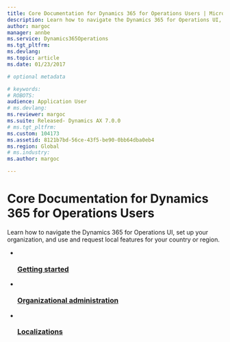 ```yaml
---
title: Core Documentation for Dynamics 365 for Operations Users | Microsoft Docs
description: Learn how to navigate the Dynamics 365 for Operations UI, set up your organization, and use and request local features for your country or region.
author: margoc
manager: annbe
ms.service: Dynamics365Operations
ms.tgt_pltfrm: 
ms.devlang: 
ms.topic: article
ms.date: 01/23/2017

# optional metadata

# keywords: 
# ROBOTS: 
audience: Application User
# ms.devlang: 
ms.reviewer: margoc
ms.suite: Released- Dynamics AX 7.0.0
# ms.tgt_pltfrm: 
ms.custom: 104173
ms.assetid: 8121b7bd-56ce-43f5-be90-0bb64dba0eb4
ms.region: Global
# ms.industry: 
ms.author: margoc

---
```

# Core Documentation for Dynamics 365 for Operations Users

Learn how to navigate the Dynamics 365 for Operations UI, set up your organization, and use and request local features for your country or region.

<ul class="panelContent cardsFTitle">
    <li>
        <a href="get-started/get-started-landing">
        <div class="cardSize">
            <div class="cardPadding">
                <div class="card">
                    <div class="cardImageOuter">
                        <div class="cardImage">
                            <img src="media/i-comments.svg" alt="" />
                        </div>
                    </div>
                    <div class="cardText">
                        <h3>Getting started</h3>
                    </div>
                </div>
            </div>
        </div>
        </a>
    </li>
    <li>
        <a href="/dynamics365/operations/core/organization-administration/organization-administration-home-page">
        <div class="cardSize">
            <div class="cardPadding">
                <div class="card">
                    <div class="cardImageOuter">
                        <div class="cardImage">
                            <img src="media/i-copycode.svg" alt="" />
                        </div>
                    </div>
                    <div class="cardText">
                        <h3>Organizational administration</h3>
                    </div>
                </div>
            </div>
        </div>
        </a>
    </li>    
    <li>
        <a href="localizations/country_region">
        <div class="cardSize">
            <div class="cardPadding">
                <div class="card">
                    <div class="cardImageOuter">
                        <div class="cardImage">
                            <img src="media/i-download.svg" alt="" />
                        </div>
                    </div>
                    <div class="cardText">
                        <h3>Localizations</h3>
                    </div>
                </div>
            </div>
        </div>
        </a>
    </li>    
</ul>

